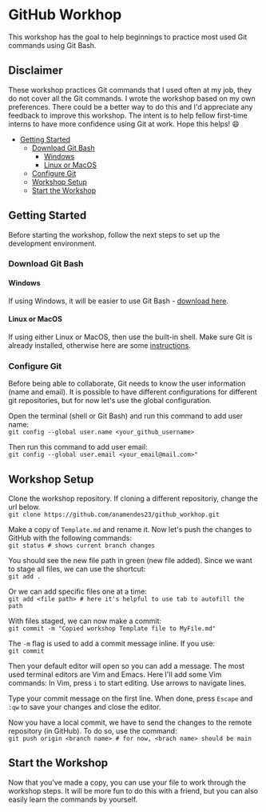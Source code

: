 # GitHub Workhop

This workshop has the goal to help beginnings to practice most used Git commands using Git Bash.

## Disclaimer

These workshop practices Git commands that I used often at my job, they do not cover all the Git commands.
I wrote the workshop based on my own preferences. There could be a better way to do this and I'd appreciate any feedback to improve this workshop.
The intent is to help fellow first-time interns to have more confidence using Git at work.
Hope this helps! 😄

- [Getting Started](#getting-started)
  - [Download Git Bash](#download-git-bash)
    - [Windows](#windows)
    - [Linux or MacOS](#linux-or-macos)
  - [Configure Git](#configure-git)
  - [Workshop Setup](#workshop-setup)
  - [Start the Workshop](#start-the-workshop)

## Getting Started

Before starting the workshop, follow the next steps to set up the development environment.

### Download Git Bash

#### Windows

If using Windows, it will be easier to use Git Bash - [download here](https://git-scm.com/downloads).

#### Linux or MacOS

If using either Linux or MacOS, then use the built-in shell. Make sure Git is already installed, otherwise here are some [instructions](https://phoenixnap.com/kb/install-git-on-mac#:~:text=%20Option%201%3A%20Install%20Git%20on%20Mac%20with,and%20double-click%20to%20open%20the%20Git...%20More%20).

### Configure Git

Before being able to collaborate, Git needs to know the user information (name and email). It is possible to have different configurations for different git repositories, but for now let's use the global configuration.

Open the terminal (shell or Git Bash) and run this command to add user name:\
`git config --global user.name <your_github_username>`

Then run this command to add user email:\
`git config --global user.email <your_email@mail.com>"`

## Workshop Setup

Clone the workshop repository. If cloning a different repositoriy, change the url below.\
`git clone https://github.com/anamendes23/github_workhop.git`

Make a copy of `Template.md` and rename it. Now let's push the changes to GitHub with the following commands:\
`git status # shows current branch changes`

You should see the new file path in green (new file added).
Since we want to stage all files, we can use the shortcut:\
`git add .`

Or we can add specific files one at a time:\
`git add <file path> # here it's helpful to use tab to autofill the path`

With files staged, we can now make a commit:\
`git commit -m "Copied workshop Template file to MyFile.md"`

The `-m` flag is used to add a commit message inline. If you use:\
`git commit`

Then your default editor will open so you can add a message. The most used terminal editors are Vim and Emacs. Here I'll add some Vim commands:
In Vim, press `i` to start editing. Use arrows to navigate lines.

Type your commit message on the first line. When done, press `Escape` and `:qw` to save your changes and close the editor.

Now you have a local commit, we have to send the changes to the remote repository (in GitHub). To do so, use the command:\
`git push origin <branch name> # for now, <brach name> should be main`

## Start the Workshop

Now that you've made a copy, you can use your file to work through the workshop steps.
It will be more fun to do this with a friend, but you can also easily learn the commands by yourself.
